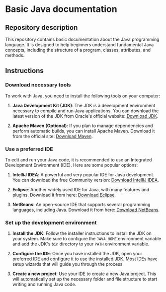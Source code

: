 # Basic Java documentation

## Repository description

This repository contains basic documentation about the Java programming language. It is designed to help beginners understand fundamental Java concepts, including the structure of a program, classes, attributes, and methods.

## Instructions

### Download necessary tools

To work with Java, you need to install the following tools on your computer:

1. **Java Development Kit (JDK)**: The JDK is a development environment necessary to compile and run Java applications. You can download the latest version of the JDK from Oracle's official website: [Download JDK](https://www.oracle.com/java/technologies/javase-downloads.html).

2. **Apache Maven (Optional)**: If you plan to manage dependencies and perform automatic builds, you can install Apache Maven. Download it from the official site: [Download Maven](https://maven.apache.org/download.cgi).

### Use a preferred IDE

To edit and run your Java code, it is recommended to use an Integrated Development Environment (IDE). Here are some popular options:

1. **IntelliJ IDEA**: A powerful and very popular IDE for Java development. You can download the free Community version: [Download IntelliJ IDEA](https://www.jetbrains.com/idea/download/).

2. **Eclipse**: Another widely used IDE for Java, with many features and plugins. Download it from here: [Download Eclipse](https://www.eclipse.org/downloads/).

3. **NetBeans**: An open-source IDE that supports several programming languages, including Java. Download it from here: [Download NetBeans](https://netbeans.apache.org/download/index.html).

### Set up the development environment

1. **Install the JDK**: Follow the installer instructions to install the JDK on your system. Make sure to configure the `JAVA_HOME` environment variable and add the JDK's `bin` directory to your `PATH` environment variable.

2. **Configure the IDE**: Once you have installed the JDK, open your preferred IDE and configure it to use the installed JDK. Most IDEs have setup wizards that will guide you through the process.

3. **Create a new project**: Use your IDE to create a new Java project. This will automatically set up the necessary folder and file structure to start writing and running Java code.
